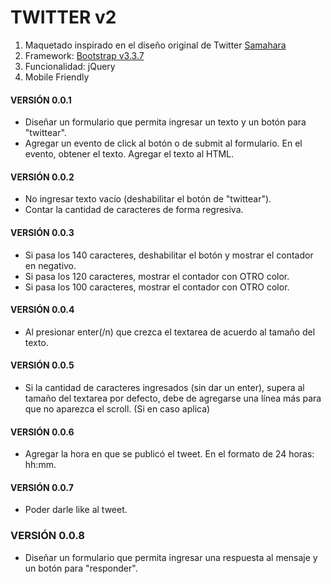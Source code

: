 # TWITTER v2

1. Maquetado inspirado en el diseño original de Twitter [Samahara](https://twitter.com/SamaharaOficial)
2. Framework: [Bootstrap v3.3.7](https://getbootstrap.com/docs/3.3/)
3. Funcionalidad: jQuery
4. Mobile Friendly

#### VERSIÓN 0.0.1
* Diseñar un formulario que permita ingresar un texto y un botón para "twittear".
* Agregar un evento de click al botón o de submit al formulario.
En el evento, obtener el texto.
Agregar el texto al HTML.

#### VERSIÓN 0.0.2
* No ingresar texto vacío (deshabilitar el botón de "twittear").
* Contar la cantidad de caracteres de forma regresiva.

#### VERSIÓN 0.0.3
* Si pasa los 140 caracteres, deshabilitar el botón y mostrar el contador en negativo.
* Si pasa los 120 caracteres, mostrar el contador con OTRO color.
* Si pasa los 100 caracteres, mostrar el contador con OTRO color.

#### VERSIÓN 0.0.4
* Al presionar enter(/n) que crezca el textarea de acuerdo al tamaño del texto.

#### VERSIÓN 0.0.5
* Si la cantidad de caracteres ingresados (sin dar un enter), supera al tamaño del textarea por defecto, debe de agregarse una línea más para que no aparezca el scroll. (Si en caso aplica)

#### VERSIÓN 0.0.6
* Agregar la hora en que se publicó el tweet. En el formato de 24 horas: hh:mm.

#### VERSIÓN 0.0.7
* Poder darle like al tweet.

### VERSIÓN 0.0.8
* Diseñar un formulario que permita ingresar una respuesta al mensaje y un botón para "responder".
